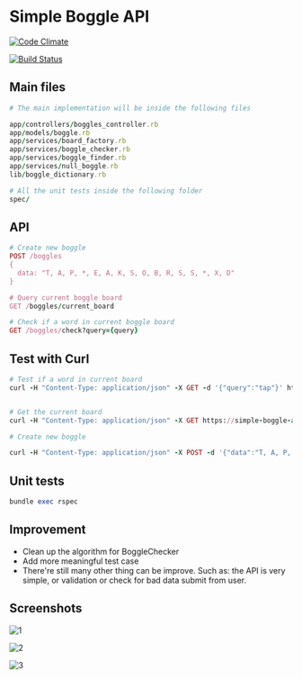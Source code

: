 # Simple Boggle API

[![Code Climate](https://codeclimate.com/github/kimquy/simple_boggle_api/badges/gpa.svg)](https://codeclimate.com/github/kimquy/simple_boggle_api)

[![Build Status](https://travis-ci.org/kimquy/simple_boggle_api.svg?branch=master)](https://travis-ci.org/kimquy/simple_boggle_api)

## Main files

```ruby
# The main implementation will be inside the following files

app/controllers/boggles_controller.rb
app/models/boggle.rb
app/services/board_factory.rb
app/services/boggle_checker.rb
app/services/boggle_finder.rb
app/services/null_boggle.rb
lib/boggle_dictionary.rb

# All the unit tests inside the following folder
spec/
```

## API

```ruby
# Create new boggle
POST /boggles
{
  data: "T, A, P, *, E, A, K, S, O, B, R, S, S, *, X, D"
}

# Query current boggle board
GET /boggles/current_board

# Check if a word in current boggle board
GET /boggles/check?query={query}
```

## Test with Curl

```ruby
# Test if a word in current board
curl -H "Content-Type: application/json" -X GET -d '{"query":"tap"}' https://simple-boggle-api.herokuapp.com/boggles/check


# Get the current board
curl -H "Content-Type: application/json" -X GET https://simple-boggle-api.herokuapp.com/boggles/current_board

# Create new boggle

curl -H "Content-Type: application/json" -X POST -d '{"data":"T, A, P, *, E, A, K, S, O, B, R, S, S, *, X, D"}' https://simple-boggle-api.herokuapp.com/boggles
```

## Unit tests

```ruby
bundle exec rspec
```

## Improvement
* Clean up the algorithm for BoggleChecker
* Add more meaningful test case
* There're still many other thing can be improve. Such as: the API is very simple, or validation or check for bad data submit from user.

## Screenshots
![1](https://user-images.githubusercontent.com/2282642/30710069-89c5a7b6-9f2e-11e7-87b0-d2ec8675ede8.png)

![2](https://user-images.githubusercontent.com/2282642/30710067-896528e6-9f2e-11e7-9be1-25d3854e39f3.png)

![3](https://user-images.githubusercontent.com/2282642/30710068-899987d0-9f2e-11e7-87f1-a709fd2084f1.png)
